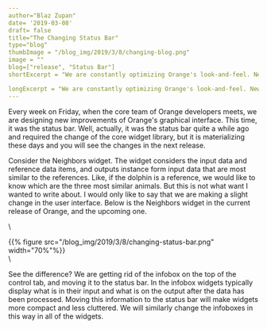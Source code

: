 ```yaml
---
author="Blaz Zupan"
date= '2019-03-08'
draft= false
title="The Changing Status Bar"
type="blog"
thumbImage = "/blog_img/2019/3/8/changing-blog.png"
image = ""
blog=["release", "Status Bar"]
shortExcerpt = "We are constantly optimizing Orange's look-and-feel. New features in the status bar will simplify the user interface."

longExcerpt = "We are constantly optimizing Orange's look-and-feel. New features in the status bar will simplify the user interface. We are getting rid of the infobox on the top of the control tab, and moving it to the status bar."
---
```


Every week on Friday, when the core team of Orange developers meets, we are designing new improvements of Orange's graphical interface. This time, it was the status bar. Well, actually, it was the status bar quite a while ago and required the change of the core widget library, but it is materializing these days and you will see the changes in the next release.

Consider the Neighbors widget. The widget considers the input data and reference data items, and outputs instance form input data that are most similar to the references. Like, if the dolphin is a reference, we would like to know which are the three most similar animals. But this is not what want I wanted to write about. I would only like to say that we are making a slight change in the user interface. Below is the Neighbors widget in the current release of Orange, and the upcoming one.



\


{{% figure src="/blog_img/2019/3/8/changing-status-bar.png" width="70%"%}}
\
\


See the difference? We are getting rid of the infobox on the top of the control tab, and moving it to the status bar. In the infobox widgets typically display what is in their input and what is on the output after the data has been processed. Moving this information to the status bar will make widgets more compact and less cluttered. We will similarly change the infoboxes in this way in all of the widgets.
